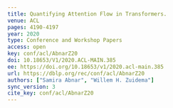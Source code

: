 ```yaml
---
title: Quantifying Attention Flow in Transformers.
venue: ACL
pages: 4190-4197
year: 2020
type: Conference and Workshop Papers
access: open
key: conf/acl/AbnarZ20
doi: 10.18653/V1/2020.ACL-MAIN.385
ee: https://doi.org/10.18653/v1/2020.acl-main.385
url: https://dblp.org/rec/conf/acl/AbnarZ20
authors: ["Samira Abnar", "Willem H. Zuidema"]
sync_version: 3
cite_key: conf/acl/AbnarZ20
---
```

